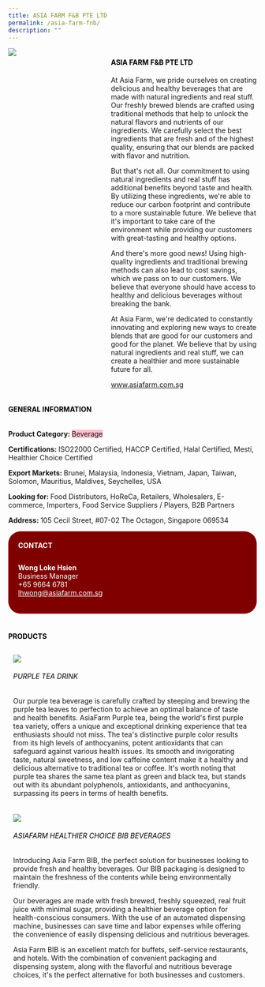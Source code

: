 ```yaml
---
title: ASIA FARM F&B PTE LTD
permalink: /asia-farm-fnb/
description: ""
---
```

<div class="flex-paragraph">
<p style="text-transform: uppercase"></p>
</div>
<div style="display: flex; flex-wrap: wrap;" class="flex-container">
<div style="flex: 1 1 40%; display: block;" class="card sgds"><img src="https://drive.google.com/uc?export=download&amp;id=1e7M6leHwIrqy5FbDkZEWHPDstzenJKRi"></div>
<div style="flex: 1 1 58%; display: block; margin-left: 3px" class="card-sgds">
<h4 style="text-transform: uppercase; color: black;"><b>Asia Farm F&amp;B Pte Ltd</b></h4>
<p>At Asia Farm, we pride ourselves on creating delicious and healthy beverages that are made with natural ingredients and real stuff. Our freshly brewed blends are crafted using traditional methods that help to unlock the natural flavors and nutrients of our ingredients. We carefully select the best ingredients that are fresh and of the highest quality, ensuring that our blends are packed with flavor and nutrition.</p>
<p>But that's not all. Our commitment to using natural ingredients and real stuff has additional benefits beyond taste and health. By utilizing these ingredients, we're able to reduce our carbon footprint and contribute to a more sustainable future. We believe that it's important to take care of the environment while providing our customers with great-tasting and healthy options.</p>
<p>And there's more good news! Using high-quality ingredients and traditional brewing methods can also lead to cost savings, which we pass on to our customers. We believe that everyone should have access to healthy and delicious beverages without breaking the bank.</p>
<p>At Asia Farm, we're dedicated to constantly innovating and exploring new ways to create blends that are good for our customers and good for the planet. We believe that by using natural ingredients and real stuff, we can create a healthier and more sustainable future for all.</p>
<p><a target="_blank" href="https://www.asiafarm.com.sg">www.asiafarm.com.sg</a></p>
</div>
</div>



<h4 style="text-transform: uppercase; color: black;"><b>General Information</b></h4>
<div style="display: flex; flex-wrap: wrap;" class="flex-container">
<div style="flex: 1 1 65%; display: block; align-self: stretch" class="card sgds">
<div class="flex-paragraph">
<p><b>Product Category: </b><span style="background-color: pink; border-radius: 10 px;">Beverage</span></p> 
<p><b>Certifications: </b>ISO22000 Certified, HACCP Certified, Halal Certified, Mesti, Healthier Choice Certified</p>
<p><b>Export Markets: </b>Brunei, Malaysia, Indonesia, Vietnam, Japan, Taiwan, Solomon, Mauritius, Maldives, Seychelles, USA</p>
<p style="margin-bottom: 10px;"><b>Looking for: </b>Food Distributors, HoReCa, Retailers, Wholesalers, E-commerce, Importers, Food Service Suppliers / Players, B2B Partners</p>
<p><b>Address: </b>105 Cecil Street, #07-02 The Octagon, Singapore 069534</p>
</div>
</div>
<div style="flex: 1 1 35%; padding: 10px; display: block; background-color: maroon; border-radius: 25px; align-self: center;" class="card sgds">
<h4 style="color: white; margin-top: 10px; margin-left: 10px;">CONTACT</h4>
<div class="flex-paragraph">
<p style="padding: 10px; color: white;">
<b>Wong Loke Hsien</b><br>Business Manager<br>+65 9664 6781<br>
<a style="color: white;" href="mailto:lhwong@asiafarm.com.sg">lhwong@asiafarm.com.sg</a>
</p>
</div>
</div>
</div>
<br>
<h4 style="text-transform: uppercase; color: black;"><b>products</b></h4>
<div style="display: flex; flex-wrap: wrap;">
<div style="flex: 1 1 47%; margin: 10px; display: block;" class="card sgds">
<div style="display: block;" class="flex-image"><img src="https://drive.google.com/uc?export=download&amp;id=1iCOyIZ_r4MFFqM7-UQ5P3ZBJIuECQ8xw"></div>
<div class="flex-paragraph">
<h6 style="text-transform: uppercase; color: black;">Purple Tea Drink</h6>
<p>Our purple tea beverage is carefully crafted by steeping and brewing the purple tea leaves to perfection to achieve an optimal balance of taste and health benefits. AsiaFarm Purple tea, being the world's first purple tea variety, offers a unique and exceptional drinking experience that tea enthusiasts should not miss. The tea's distinctive purple color results from its high levels of anthocyanins, potent antioxidants that can safeguard against various health issues. Its smooth and invigorating taste, natural sweetness, and low caffeine content make it a healthy and delicious alternative to traditional tea or coffee. It's worth noting that purple tea shares the same tea plant as green and black tea, but stands out with its abundant polyphenols, antioxidants, and anthocyanins, surpassing its peers in terms of health benefits.</p>
</div>
</div>
<div style="flex: 1 1 47%; margin: 10px; display: block;" class="card sgds">
<div style="display: block;" class="flex-image"><img src="https://drive.google.com/uc?export=download&amp;id=145BWPS38J9e22QqUpMdfxMFQZJ9Ki0OX"></div>
<div class="flex-paragraph">
<h6 style="text-transform: uppercase; color: black;">AsiaFarm Healthier Choice BIB Beverages</h6>
<p>Introducing Asia Farm BIB, the perfect solution for businesses looking to provide fresh and healthy beverages. Our BIB packaging is designed to maintain the freshness of the contents while being environmentally friendly.</p>
<p>Our beverages are made with fresh brewed, freshly squeezed, real fruit juice with minimal sugar, providing a healthier beverage option for health-conscious consumers. With the use of an automated dispensing machine, businesses can save time and labor expenses while offering the convenience of easily dispensing delicious and nutritious beverages.</p>
<p>Asia Farm BIB is an excellent match for buffets, self-service restaurants, and hotels. With the combination of convenient packaging and dispensing system, along with the flavorful and nutritious beverage choices, it's the perfect alternative for both businesses and customers.</p>
</div>
</div>
</div>